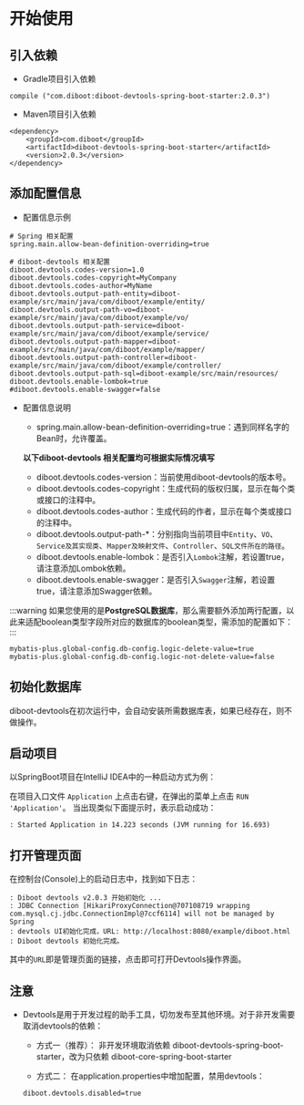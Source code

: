 # 开始使用
## 引入依赖
* Gradle项目引入依赖
```
compile ("com.diboot:diboot-devtools-spring-boot-starter:2.0.3")
```
* Maven项目引入依赖
```
<dependency>
    <groupId>com.diboot</groupId>
    <artifactId>diboot-devtools-spring-boot-starter</artifactId>
    <version>2.0.3</version>
</dependency>
```

## 添加配置信息
* 配置信息示例
```
# Spring 相关配置
spring.main.allow-bean-definition-overriding=true

# diboot-devtools 相关配置
diboot.devtools.codes-version=1.0
diboot.devtools.codes-copyright=MyCompany
diboot.devtools.codes-author=MyName
diboot.devtools.output-path-entity=diboot-example/src/main/java/com/diboot/example/entity/
diboot.devtools.output-path-vo=diboot-example/src/main/java/com/diboot/example/vo/
diboot.devtools.output-path-service=diboot-example/src/main/java/com/diboot/example/service/
diboot.devtools.output-path-mapper=diboot-example/src/main/java/com/diboot/example/mapper/
diboot.devtools.output-path-controller=diboot-example/src/main/java/com/diboot/example/controller/
diboot.devtools.output-path-sql=diboot-example/src/main/resources/
diboot.devtools.enable-lombok=true
#diboot.devtools.enable-swagger=false
```

* 配置信息说明

    * spring.main.allow-bean-definition-overriding=true：遇到同样名字的Bean时，允许覆盖。

    **以下diboot-devtools 相关配置均可根据实际情况填写**
    * diboot.devtools.codes-version：当前使用diboot-devtools的版本号。
    * diboot.devtools.codes-copyright：生成代码的版权归属，显示在每个类或接口的注释中。
    * diboot.devtools.codes-author：生成代码的作者，显示在每个类或接口的注释中。
    * diboot.devtools.output-path-*：分别指向当前项目中`Entity`、`VO`、`Service及其实现类`、`Mapper及映射文件`、`Controller`、`SQL文件所在的路径`。
    * diboot.devtools.enable-lombok：是否引入`Lombok`注解，若设置true，请注意添加Lombok依赖。
    * diboot.devtools.enable-swagger：是否引入`Swagger`注解，若设置true，请注意添加Swagger依赖。

:::warning
如果您使用的是**PostgreSQL数据库**，那么需要额外添加两行配置，以此来适配boolean类型字段所对应的数据库的boolean类型，需添加的配置如下：
:::
```properties
mybatis-plus.global-config.db-config.logic-delete-value=true
mybatis-plus.global-config.db-config.logic-not-delete-value=false
```

## 初始化数据库
diboot-devtools在初次运行中，会自动安装所需数据库表，如果已经存在，则不做操作。

## 启动项目
以SpringBoot项目在IntelliJ IDEA中的一种启动方式为例：

在项目入口文件 `Application` 上点击右键，在弹出的菜单上点击 `RUN 'Application'`。
当出现类似下面提示时，表示启动成功：
```
: Started Application in 14.223 seconds (JVM running for 16.693)
```

## 打开管理页面
在控制台(Console)上的启动日志中，找到如下日志：
```
: Diboot devtools v2.0.3 开始初始化 ...
: JDBC Connection [HikariProxyConnection@707108719 wrapping com.mysql.cj.jdbc.ConnectionImpl@7ccf6114] will not be managed by Spring
: devtools UI初始化完成，URL: http://localhost:8080/example/diboot.html
: Diboot devtools 初始化完成。
```
其中的`URL`即是管理页面的链接，点击即可打开Devtools操作界面。

## 注意
* Devtools是用于开发过程的助手工具，切勿发布至其他环境。对于非开发需要取消devtools的依赖：
    * 方式一（推荐）：
    非开发环境取消依赖 diboot-devtools-spring-boot-starter，改为只依赖 diboot-core-spring-boot-starter
    
    * 方式二：
    在application.properties中增加配置，禁用devtools：
    ```
    diboot.devtools.disabled=true
    ```
